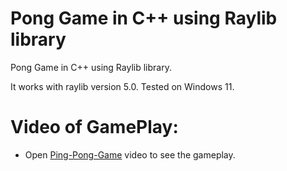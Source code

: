 # Pong Game in C++ using Raylib library

Pong Game in C++ using Raylib library.

It works with raylib version 5.0.
Tested on Windows 11.

# Video of GamePlay:

* Open [Ping-Pong-Game]() video to see the gameplay.

